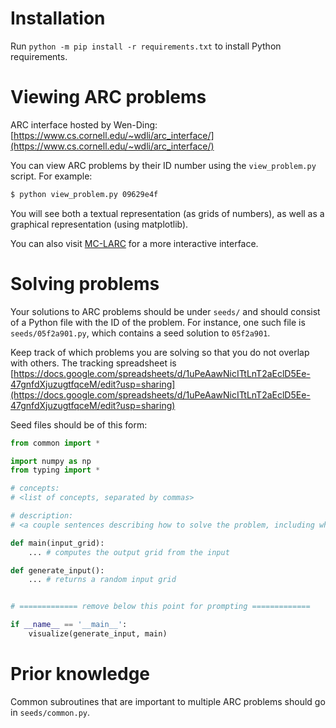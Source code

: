 # Installation

Run `python -m pip install -r requirements.txt` to install Python requirements.

# Viewing ARC problems

ARC interface hosted by Wen-Ding: [https://www.cs.cornell.edu/~wdli/arc_interface/](https://www.cs.cornell.edu/~wdli/arc_interface/)

You can view ARC problems by their ID number using the `view_problem.py` script. For example:
```bash
$ python view_problem.py 09629e4f
```
You will see both a textual representation (as grids of numbers), as well as a graphical representation (using matplotlib).

You can also visit [MC-LARC](https://mc-larc.github.io/) for a more interactive interface.


# Solving problems

Your solutions to ARC problems should be under `seeds/` and should consist of a Python file with the ID of the problem.
For instance, one such file is `seeds/05f2a901.py`, which contains a seed solution to `05f2a901`.

Keep track of which problems you are solving so that you do not overlap with others. The tracking spreadsheet is [https://docs.google.com/spreadsheets/d/1uPeAawNicITtLnT2aEclD5Ee-47gnfdXjuzugtfqceM/edit?usp=sharing](https://docs.google.com/spreadsheets/d/1uPeAawNicITtLnT2aEclD5Ee-47gnfdXjuzugtfqceM/edit?usp=sharing)


Seed files should be of this form:
```python
from common import *

import numpy as np
from typing import *

# concepts:
# <list of concepts, separated by commas>

# description:
# <a couple sentences describing how to solve the problem, including what you'll see in the input>

def main(input_grid):
    ... # computes the output grid from the input

def generate_input():
    ... # returns a random input grid


# ============= remove below this point for prompting =============

if __name__ == '__main__':
    visualize(generate_input, main)
```

# Prior knowledge

Common subroutines that are important to multiple ARC problems should go in `seeds/common.py`.
